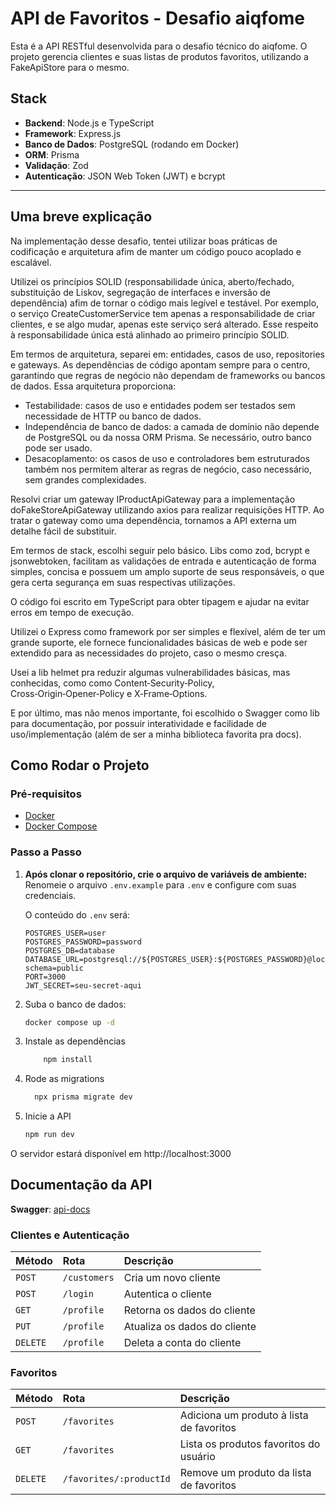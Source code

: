 # API de Favoritos - Desafio aiqfome

Esta é a API RESTful desenvolvida para o desafio técnico do aiqfome. O projeto gerencia clientes e suas listas de produtos favoritos, utilizando a FakeApiStore para o mesmo.

## Stack

- **Backend**: Node.js e TypeScript
- **Framework**: Express.js
- **Banco de Dados**: PostgreSQL (rodando em Docker)
- **ORM**: Prisma
- **Validação**: Zod
- **Autenticação**: JSON Web Token (JWT) e bcrypt

---

## Uma breve explicação

Na implementação desse desafio, tentei utilizar boas práticas de codificação e arquitetura afim de manter um código pouco acoplado e escalável.

Utilizei os princípios SOLID (responsabilidade única, aberto/fechado, substituição de Liskov, segregação de interfaces e inversão de dependência) afim de tornar o código mais legível e testável. Por exemplo, o serviço CreateCustomerService tem apenas a responsabilidade de criar clientes, e se algo mudar, apenas este serviço será alterado. Esse respeito à responsabilidade única está alinhado ao primeiro princípio SOLID.

Em termos de arquitetura, separei em: entidades, casos de uso, repositories e gateways. As dependências de código apontam sempre para o centro, garantindo que regras de negócio não dependam de frameworks ou bancos de dados.
Essa arquitetura proporciona: 
    
- Testabilidade: casos de uso e entidades podem ser testados sem necessidade de HTTP ou banco de dados. 
- Independência de banco de dados: a camada de domínio não depende de PostgreSQL ou da nossa ORM Prisma. Se necessário, outro banco pode ser usado. 
- Desacoplamento: os casos de uso e controladores bem estruturados também nos permitem alterar as regras de negócio, caso necessário, sem grandes complexidades.

Resolvi criar um gateway IProductApiGateway para a implementação doFakeStoreApiGateway utilizando axios para realizar requisições HTTP. Ao tratar o gateway como uma dependência, tornamos a API externa um detalhe fácil de substituir.

Em termos de stack, escolhi seguir pelo básico. Libs como zod, bcrypt e jsonwebtoken, facilitam as validações de entrada e autenticação de forma simples, concisa e possuem um amplo suporte de seus responsáveis, o que gera certa segurança em suas respectivas utilizações.

O código foi escrito em TypeScript para obter tipagem e ajudar na evitar erros em tempo de execução.

Utilizei o Express como framework por ser simples e flexível, além de ter um grande suporte, ele fornece funcionalidades básicas de web e pode ser extendido para as necessidades do projeto, caso o mesmo cresça.

Usei a lib helmet pra reduzir algumas vulnerabilidades básicas, mas conhecidas, como como
Content‑Security‑Policy, Cross‑Origin‑Opener‑Policy e X‑Frame‑Options.

E por último, mas não menos importante, foi escolhido o Swagger como lib para documentação, por possuir interatividade e facilidade de uso/implementação (além de ser a minha biblioteca favorita pra docs).

## Como Rodar o Projeto

### Pré-requisitos

- [Docker](https://www.docker.com/get-started)
- [Docker Compose](https://docs.docker.com/compose/install/)

### Passo a Passo

1.  **Após clonar o repositório, crie o arquivo de variáveis de ambiente:**
    Renomeie o arquivo `.env.example` para `.env` e configure com suas credenciais.

    O conteúdo do `.env` será:

    ```env
    POSTGRES_USER=user
    POSTGRES_PASSWORD=password
    POSTGRES_DB=database
    DATABASE_URL=postgresql://${POSTGRES_USER}:${POSTGRES_PASSWORD}@localhost:5432/${POSTGRES_DB}?schema=public
    PORT=3000
    JWT_SECRET=seu-secret-aqui
    ```

2.  Suba o banco de dados:

    ```bash
    docker compose up -d
    ```

3.  Instale as dependências

    ```bash
        npm install
    ```

4.  Rode as migrations

    ```bash
      npx prisma migrate dev
    ```

5.  Inicie a API

    ```bash
    npm run dev
    ```

O servidor estará disponível em http://localhost:3000

## Documentação da API

**Swagger**: [api-docs](http://localhost:3000/api-docs)

### Clientes e Autenticação

| Método   | Rota         | Descrição                    |
| :------- | :----------- | :--------------------------- |
| `POST`   | `/customers` | Cria um novo cliente         |
| `POST`   | `/login`     | Autentica o cliente          |
| `GET`    | `/profile`   | Retorna os dados do cliente  |
| `PUT`    | `/profile`   | Atualiza os dados do cliente |
| `DELETE` | `/profile`   | Deleta a conta do cliente    |

### Favoritos

| Método   | Rota                    | Descrição                                |
| :------- | :---------------------- | :--------------------------------------- |
| `POST`   | `/favorites`            | Adiciona um produto à lista de favoritos |
| `GET`    | `/favorites`            | Lista os produtos favoritos do usuário   |
| `DELETE` | `/favorites/:productId` | Remove um produto da lista de favoritos  |
